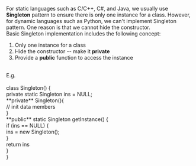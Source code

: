 For static languages such as C/C++, C#, and Java, we usually use **Singleton** pattern to ensure there is only one instance for a class.
However, for dynamic languages such as Python, we can't implement Singleton pattern. One reason is that we cannot hide the constructor.
<br/>
Basic Singleton implementation includes the following concept: <br/>
1. Only one instance for a class <br/>
2. Hide the constructor -- make it **private** <br/>
3. Provide a **public** function to access the instance <br/>
<br/>
E.g.<br/>
<br/>
class Singleton() { <br/>
    private static Singleton ins = NULL; <br/>
    **private** Singleton(){ <br/>
        // init data members <br/>
    } <br/>
    **public** static Singleton getInstance() { <br/>
        if (ins == NULL) { <br/>
            ins = new Singleton();<br/>
        }<br/>
        return ins<br/>
    }<br/>
}
